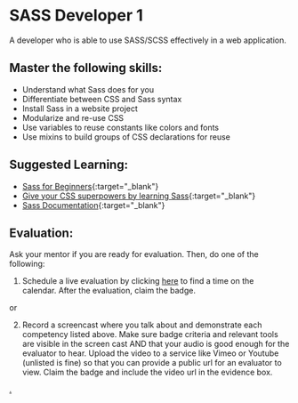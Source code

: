 # SASS Developer 1

A developer who is able to use SASS/SCSS effectively in a web application.

## Master the following skills:

* Understand what Sass does for you
* Differentiate between CSS and Sass syntax
* Install Sass in a website project
* Modularize and re-use CSS
* Use variables to reuse constants like colors and fonts
* Use mixins to build groups of CSS declarations for reuse

## Suggested Learning:

* [Sass for Beginners](https://www.udemy.com/course/sass-for-the-beginners/){:target="_blank"}
* [Give your CSS superpowers by learning Sass](https://www.freecodecamp.org/news/give-your-css-superpowers-by-learning-sass/){:target="_blank"}
* [Sass Documentation](https://sass-lang.com/){:target="_blank"}

## Evaluation:

Ask your mentor if you are ready for evaluation. Then, do one of the following:

1. Schedule a live evaluation by clicking [here](https://webdev.codex.academy/mastery-eval-2?badge=iWNQLnVmTqmpPUfNqgQs5A) to find a time on the calendar. After the evaluation, claim the badge.

or

2. Record a screencast where you talk about and demonstrate each competency listed above. Make sure badge criteria and relevant tools are visible in the screen cast AND that your audio is good enough for the evaluator to hear. Upload the video to a service like Vimeo or Youtube (unlisted is fine) so that you can provide a public url for an evaluator to view. Claim the badge and include the video url in the evidence box.

[.](level-2)
